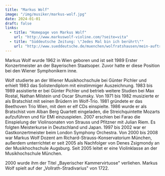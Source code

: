 ```yaml
---
title: "Markus Wolf"
image: "/img/musiker/markus-wolf.jpg"
date: 2024-01-01
draft: false
links:
  - title: "Homepage von Markus Wolf"
    url: "http://www.markuswolf-violine.com/?seite=vita"
  - title: "Süddeutsche Zeitung: \"Jedes Mal bin ich berührt\""
    url: "http://www.sueddeutsche.de/muenchen/wolfratshausen/mein-auftritt-jedes-mal-bin-ich-beruehrt-1.4049436"
---
```


Markus Wolf wurde 1962 in Wien geboren und ist seit 1989 Erster Konzertmeister an der Bayerischen Staatsoper. Zuvor hatte er diese Position bei den Wiener Symphonikern inne.

Wolf studierte an der Wiener Musikhochschule bei Günter Pichler und erhielt 1983 das Solistendiplom mit einstimmiger Auszeichnung. 1983 bis 1989 assistierte er bei Günter Pichler und betrieb weitere Studien bei Max Rostal, Nathan Milstein und Oscar Shumsky. Von 1971 bis 1982 musizierte er als Bratschist mit seinen Brüdern im Wolf-Trio. 1981 gründete er das Beethoven Trio Wien, mit dem er elf CDs einspielte. 1986 wurde er als Bratschist vom Alban Berg Quartett eingeladen, die Streichquintette Mozarts aufzuführen und für EMI einzuspielen. 2007 erschien bei Farao die Einspielung der Violinsonaten von Strauss und Pfitzner mit Julian Riem. Es folgten Meisterkurse in Deutschland und Japan. 1997 bis 2002 war er Gastkonzertmeister beim London Symphony Orchestra. Von 2000 bis 2008 war Markus Wolf Dozent am Richard-Strauss-Konservatorium München, außerdem unterrichtet er seit 2005 als Nachfolger von Denes Zsigmondy an der Musikhochschule Augsburg. Seit 2005 leitet er eine Violinklasse an der Musikhochschule München.

2000 wurde ihm der Titel „Bayerischer Kammervirtuose" verliehen. Markus Wolf spielt auf der „Vollrath-Stradivarius" von 1722.